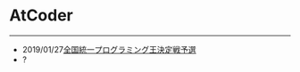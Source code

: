 # AtCoder
---
- 2019/01/27[全国統一プログラミング王決定戦予選](https://github.com/roromokoNet/AtCoder/tree/master/NIKKEI%20Programming%20Contest%202019)
- ?